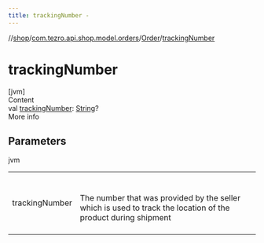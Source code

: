 ```yaml
---
title: trackingNumber -
---
```

//[shop](../../../index.md)/[com.tezro.api.shop.model.orders](../index.md)/[Order](index.md)/[trackingNumber](tracking-number.md)



# trackingNumber  
[jvm]  
Content  
val [trackingNumber](tracking-number.md): [String](https://kotlinlang.org/api/latest/jvm/stdlib/kotlin/-string/index.html)?  
More info  


## Parameters  
  
jvm  
  
| | |
|---|---|
| <a name="com.tezro.api.shop.model.orders/Order/trackingNumber/#/PointingToDeclaration/"></a>trackingNumber| <a name="com.tezro.api.shop.model.orders/Order/trackingNumber/#/PointingToDeclaration/"></a><br><br>The number that was provided by the seller which is used to track the location of the product during shipment<br><br>|
  
  



